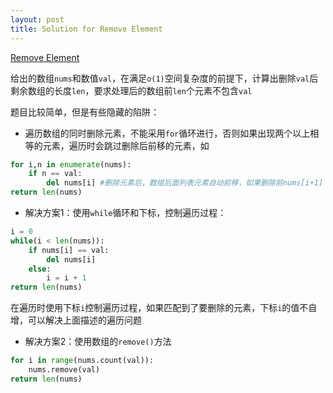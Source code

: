 ```yaml
---
layout: post
title: Solution for Remove Element
---
```


[Remove Element](https://leetcode.com/problems/remove-element/description/)

给出的数组`nums`和数值`val`，在满足`o(1)`空间复杂度的前提下，计算出删除`val`后剩余数组的长度`len`，要求处理后的数组前`len`个元素不包含`val`

题目比较简单，但是有些隐藏的陷阱：

- 遍历数组的同时删除元素，不能采用`for`循环进行，否则如果出现两个以上相等的元素，遍历时会跳过删除后前移的元素，如

```python
for i,n in enumerate(nums):
    if n == val:
        del nums[i] #删除元素后，数组后面列表元素自动前移，如果删除前nums[i+1] == val，那么删除后这个val自动移动到了nums[i]的位置，但是循环已经认为这个位置的元素处理过了不会再重复处理
return len(nums)
```

- 解决方案1：使用`while`循环和下标，控制遍历过程：
  
```python
i = 0
while(i < len(nums)):
    if nums[i] == val:
        del nums[i]
    else:
        i = i + 1
return len(nums)
```

在遍历时使用下标`i`控制遍历过程，如果匹配到了要删除的元素，下标`i`的值不自增，可以解决上面描述的遍历问题

<!-- more -->

- 解决方案2：使用数组的`remove()`方法

```python
for i in range(nums.count(val)):
    nums.remove(val)
return len(nums)
```

